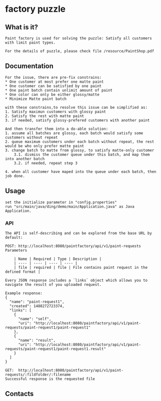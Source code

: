 # factory puzzle


##  What is it?

 	Paint factory is used for solving the puzzle: Satisfy all customers
 	with limit paint types. 
 	
 	For the details of puzzle, please check file /resource/PaintShop.pdf

##  Documentation

	For the issue, there are pre-fix constrains:
	* One customer at most prefer one matte paint
	* One customer can be satisfied by one paint
	* One paint batch contain unlimit amount of paint
	* One color can only be either glossy/matte
	* Minimize Matte paint batch
	
	with these constrains,to resolve this issue can be simplified as:
	1. Satisfy maximun customers with glossy paint
	2. Satisfy the rest with matte paint
	3. if needed, satisfy glossy-prefered customers with another paint
	
	And then transfer them into a do-able solution:
	1. assume all batches are glossy, each batch would satisfy some customers without repeat
	2. queue maximum customers under each batch without repeat, the rest would be who only prefer matte paint
	3. change batch to matte from glossy, to satisfy matte-only customer
		3.1. dismiss the customer queue under this batch, and map them into another batch
		3.2. if needed, repeat step 3
		
	4. when all customer have maped into the queue under each batch, then job done.
  
  
## Usage

 	set the initialize parameter in "config.properties"
 	run "src/main/java/ding/demo/main/Application.java" as Java Application.

### API 

	The API is self-describing and can be explored from the base URL by default:

	POST: http://localhost:8080/paintfactory/api/v1/paint-requests
	Parameters
	
		| Name | Required | Type | Description |
		| ---- | ---- | ---- | ---- |
		| file | required | file | File contains paint request in the defined format |
	
	Every JSON response includes a `links` object which allows you to navigate the result of you uploaded request.
	
	Example response:
	{
	  "name": "paint-request1",
	  "created": 1488272723374,
	  "links": [
	    {
	      "name": "self",
	      "uri": "http://localhost:8080/paintfactory/api/v1/paint-requests/paint-request1/paint-request1"
	    },
	    {
	      "name": "result",
	      "uri": "http://localhost:8080/paintfactory/api/v1/paint-requests/paint-request1/paint-request1.result"
	    }
	  ]
	}

	GET:  http://localhost:8080/paintfactory/api/v1/paint-requests/:fildfolder/:filename
	Successful response is the requested file
  
##  Contacts